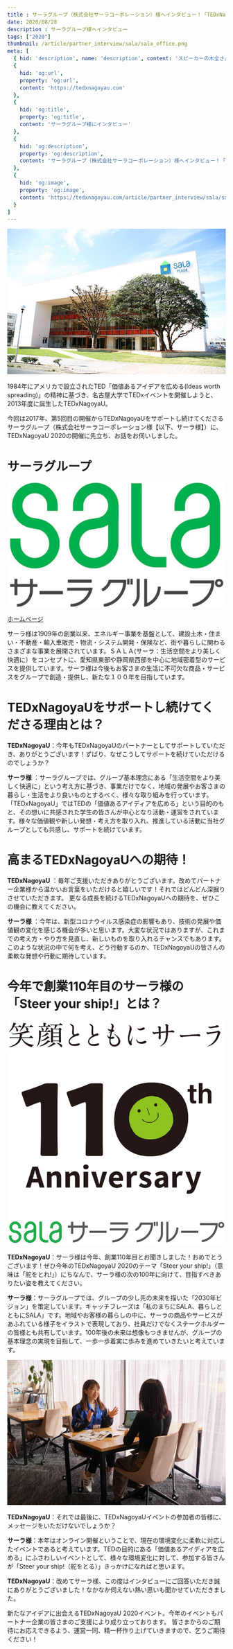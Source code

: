 ```yaml
---
title : サーラグループ（株式会社サーラコーポレーション）様へインタビュー！「TEDxNagoyaUにサポートしていただけるワケとは？」
date: 2020/08/28
description : サーラグループ様へインタビュー
tags: ["2020"]
thumbnail: /article/partner_interview/sala/sala_office.png
meta: [
  { hid: 'description', name: 'description', content: 'スピーカーの木全さんは、弱冠16歳にして、学生に新たな出会いと発見を届ける学生団体 アクトあいちの代表を務めています。まだ見ぬ世界へ一歩踏み出そうとする1人の若者が、名古屋の地で、ある”思い”を語ります。' },
  {
    hid: 'og:url',
    property: 'og:url',
    content: 'https://tedxnagoyau.com'
  },
  {
    hid: 'og:title',
    property: 'og:title',
    content: 'サーラグループ様にインタビュー'
  },
  {
    hid: 'og:description',
    property: 'og:description',
    content: 'サーラグループ（株式会社サーラコーポレーション）様へインタビュー！「TEDxNagoyaUにサポートしていただけるワケとは？」'
  },
  {
    hid: 'og:image',
    property: 'og:image',
    content: 'https://tedxnagoyau.com/article/partner_interview/sala/sala_office.png'
  }
]
---
```


<div align="center">
<img src="/article/partner_interview/sala/sala_office.png" alt="サーラ様コミュニティスペース「サーラプラザ」">
</div>

1984年にアメリカで設立されたTED「価値あるアイデアを広める(Ideas worth spreading)」の精神に基づき、名古屋大学でTEDxイベントを開催しようと、2013年度に誕生したTEDxNagoyaU。

今回は2017年、第5回目の開催からTEDxNagoyaUをサポートし続けてくださるサーラグループ（株式会社サーラコーポレーション様【以下、サーラ様】）に、TEDxNagoyaU 2020の開催に先立ち、お話をお伺いしました。

# サーラグループ
<div align="center">
<img src="/article/partner_interview/sala/sala_logo.png" alt="サーラ様ロゴ">
</div>

[ホームページ](https://www.sala.jp/ja/index.html)

サーラ様は1909年の創業以来、エネルギー事業を基盤として、建設土木・住まい・不動産・輸入車販売・物流・システム開発・保険など、街や暮らしに関わるさまざまな事業を展開されています。ＳＡＬＡ(サーラ：生活空間をより美しく快適に）をコンセプトに、愛知県東部や静岡県西部を中心に地域密着型のサービスを提供しています。サーラ様は今後もお客さまの生活に不可欠な商品・サービスをグループで創造・提供し、新たな１００年を目指しています。

# TEDxNagoyaUをサポートし続けてくださる理由とは？
__TEDxNagoyaU__：今年もTEDxNagoyaUのパートナーとしてサポートしていただき、ありがとうございます！ずばり、なぜこうしてサポートを続けていただけるのでしょうか？

__サーラ様__ ：サーラグループでは、グループ基本理念にある「生活空間をより美しく快適に」という考え方に基づき、事業だけでなく、地域の発展やお客さまの暮らし・生活をより良いものとするべく、様々な取り組みを行っています。「TEDxNagoyaU」ではTEDの「価値あるアイディアを広める」という目的のもと、その想いに共感された学生の皆さんが中心となり活動・運営をされています。様々な価値観や新しい発想・考え方を取り入れ、推進している活動に当社グループとしても共感し、サポートを続けています。

# 高まるTEDxNagoyaUへの期待！

__TEDxNagoyaU__ ：毎年ご支援いただきありがとうございます。改めてパートナー企業様から温かいお言葉をいただけると嬉しいです！それではどんどん深掘りさせていただきます。
更なる成長を続けるTEDxNagoyaUへの期待を、ぜひこの機会に教えてください。

__サーラ様__ ：今年は、新型コロナウイルス感染症の影響もあり、技術の発展や価値観の変化を感じる機会が多いと思います。大変な状況ではありますが、これまでの考え方・やり方を見直し、新しいものを取り入れるチャンスでもあります。このような状況の中で何を考え、どう行動するのか、TEDxNagoyaUの皆さんの柔軟な発想や行動に期待しています。

# 今年で創業110年目のサーラ様の「Steer your ship!」とは？
<div align="center">
<img src="/article/partner_interview/sala/sala_logo_110.png" alt="サーラ様110周年記念ロゴ">
</div>

__TEDxNagoyaU__：サーラ様は今年、創業110年目とお聞きしました！おめでとうございます！ぜひ今年のTEDxNagoyaU 2020のテーマ「Steer your ship!」（意味は「舵をとれ!」）にちなんで、サーラ様の次の100年に向けて、目指すべきありたい姿を教えてください。

__サーラ様__：サーラグループでは、グループの少し先の未来を描いた「2030年ビジョン」を策定しています。キャッチフレーズは「私のまちにSALA、暮らしとともにSALA」です。地域やお客様の暮らしの中に、サーラの商品やサービスがあふれている様子をイラストで表現しており、社員だけでなくステークホルダーの皆様とも共有しています。100年後の未来は想像もつきませんが、グループの基本理念の実現を目指して、一歩一歩着実に歩みを進めていきたいと考えています。

<div align="center">
<img src="/article/partner_interview/sala/meeting.png" alt="サーラ様オフィス">
</div>

__TEDxNagoyaU__：それでは最後に、TEDxNagoyaUイベントの参加者の皆様に、メッセージをいただけないでしょうか？

__サーラ様__：本年はオンライン開催ということで、現在の環境変化に柔軟に対応したイベントであると考えています。TEDの目的にある「価値あるアイディアを広める」にふさわしいイベントとして、様々な環境変化に対して、参加する皆さんが「Steer your ship!（舵をとる）」きっかけになればと思います。

__TEDxNagoyaU__：改めてサーラ様、この度はインタビューにご回答いただき誠にありがとうございました！なかなか伺えない熱い思いも聞かせていただきました。

新たなアイデアに出会えるTEDxNagoyaU 2020イベント。今年のイベントもパートナー企業の皆さまのご支援により成り立っております。
皆さまからのご期待にお応えできるよう、運営一同、精一杯作り上げていきますので、乞うご期待ください！
